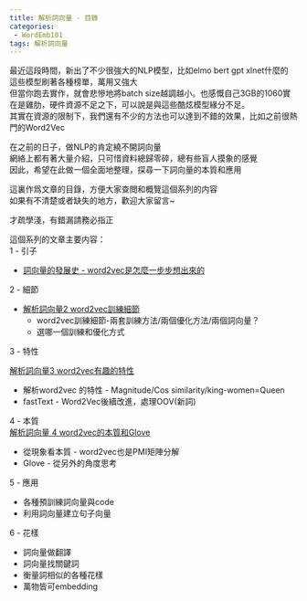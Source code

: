 ```yaml
---          
title: 解析詞向量 - 目錄          
categories:          
 - WordEmb101          
tags: 解析詞向量          
---          
```

最近這段時間，新出了不少很強大的NLP模型，比如elmo bert gpt xlnet什麼的      
這些模型刷著各種榜單，萬用又強大      
但當你跑去實作，就會悲慘地將batch size越調越小。也感慨自己3GB的1060實在是雞肋，硬件資源不足之下，可以說是與這些酷炫模型緣分不足。    
其實在資源的限制下，我們還有不少的方法也可以達到不錯的效果，比如之前很熱門的Word2Vec    

在之前的日子，做NLP的肯定繞不開詞向量    
網絡上都有著大量介紹，只可惜資料總歸零碎，總有些盲人摸象的感覺    
因此，希望在此做一個全面地整理，探尋一下詞向量的本質和應用   

這裏作爲文章的目錄，方便大家查閲和概覽這個系列的内容    
如果有不清楚或者缺失的地方，歡迎大家留言~    

才疏學淺，有錯漏請務必指正  
    
這個系列的文章主要内容：    
1 - 引子    
    
- [詞向量的發展史 - word2vec是怎麼一步步想出來的](https://voidful.github.io/voidful_blog/wordemb101/2019/07/17/word-emb-1/)     
    
2 - 細節    
    
- [解析詞向量2 word2vec訓練細節 ](https://voidful.github.io/voidful_blog/wordemb101/2019/07/25/word-emb-2/)   
    - word2vec訓練細節-兩套訓練方法/兩個優化方法/兩個詞向量？    
    - 選哪一個訓練和優化方式    
    
3 - 特性    
    
[解析詞向量3 word2vec有趣的特性 ](https://voidful.github.io/voidful_blog/wordemb101/2019/08/02/word-emb-3/)
- 解析word2vec 的特性 - Magnitude/Cos similarity/king-women=Queen    
- fastText - Word2Vec後續改進，處理OOV(新詞)    
    
4 - 本質    
[解析詞向量 4 word2vec的本質和Glove  ](https://voidful.github.io/voidful_blog/wordemb101/2019/08/28/word-emb-4)   
- 從現象看本質 - word2vec也是PMI矩陣分解    
- Glove - 從另外的角度思考    
    
5 - 應用    
    
- 各種預訓練詞向量與code    
- 利用詞向量建立句子向量    
    
6 - 花樣    
    
- 詞向量做翻譯    
- 詞向量找關鍵詞    
- 衡量詞相似的各種花樣    
- 萬物皆可embedding    


